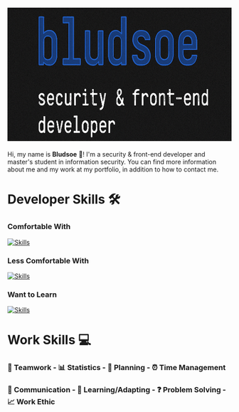 #### <img src="static/header.png" alt="Header" width="1300" height="300">

Hi, my name is **Bludsoe** 👋! I'm a security & front-end developer and master's student in information security. You can find more information about me and my work at my portfolio, in addition to how to contact me.

# Developer Skills 🛠️
### Comfortable With
[![Skills](https://skillicons.dev/icons?i=python,java,html,js,git,gitlab,sqlite&perline=4)](https://skillicons.dev)

### Less Comfortable With
[![Skills](https://skillicons.dev/icons?i=c,css,scss,latex,md,mysql&perline=4)](https://skillicons.dev)

### Want to Learn
[![Skills](https://skillicons.dev/icons?i=cpp,discordjs,cs,nextjs,jodejs,react,rust,swift,unity,unreal&perline=5)](https://skillicons.dev)

# Work Skills 💻
### 👥 Teamwork - 📊 Statistics - 📅 Planning - ⏰ Time Management

### 💬 Communication - 🔎 Learning/Adapting - ❓ Problem Solving - 📈 Work Ethic